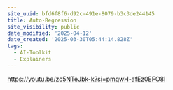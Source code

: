 ```yaml
---
site_uuid: bfd6f8f6-d92c-491e-8079-b3c3de244145
title: Auto-Regression
site_visibility: public
date_modified: '2025-04-12'
date_created: '2025-03-30T05:44:14.828Z'
tags:
  - AI-Toolkit
  - Explainers
---
```













































https://youtu.be/zc5NTeJbk-k?si=pmqwH-afEz0EFO8l